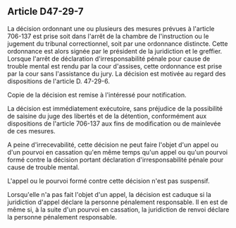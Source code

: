Article D47-29-7
----
La décision ordonnant une ou plusieurs des mesures prévues à l'article 706-137
est prise soit dans l'arrêt de la chambre de l'instruction ou le jugement du
tribunal correctionnel, soit par une ordonnance distincte. Cette ordonnance est
alors signée par le président de la juridiction et le greffier. Lorsque l'arrêt
de déclaration d'irresponsabilité pénale pour cause de trouble mental est rendu
par la cour d'assises, cette ordonnance est prise par la cour sans l'assistance
du jury. La décision est motivée au regard des dispositions de l'article D.
47-29-6.

Copie de la décision est remise à l'intéressé pour notification.

La décision est immédiatement exécutoire, sans préjudice de la possibilité de
saisine du juge des libertés et de la détention, conformément aux dispositions
de l'article 706-137 aux fins de modification ou de mainlevée de ces mesures.

A peine d'irrecevabilité, cette décision ne peut faire l'objet d'un appel ou
d'un pourvoi en cassation qu'en même temps qu'un appel ou qu'un pourvoi formé
contre la décision portant déclaration d'irresponsabilité pénale pour cause de
trouble mental.

L'appel ou le pourvoi formé contre cette décision n'est pas suspensif.

Lorsqu'elle n'a pas fait l'objet d'un appel, la décision est caduque si la
juridiction d'appel déclare la personne pénalement responsable. Il en est de
même si, à la suite d'un pourvoi en cassation, la juridiction de renvoi déclare
la personne pénalement responsable.
